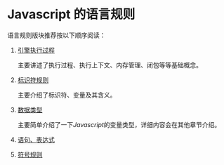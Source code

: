 # Javascript 的语言规则

语言规则版块推荐按以下顺序阅读：

1. [引擎执行过程](./引擎执行过程/README.md)

    主要讲述了执行过程、执行上下文、内存管理、闭包等等基础概念。

2. [标识符规则](./标识符规则/README.md)

    主要介绍了标识符、变量及其含义。

3. [数据类型](./数据类型/README.md)

    主要简单介绍了一下*Javascript*的变量类型，详细内容会在其他章节介绍。

4. [语句、表达式](./语句、表达式/README.md)

5. [符号规则](./符号规则/README.md)
